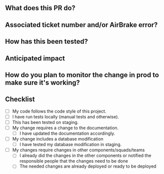 <!--- Provide a general summary of your changes in the Title above -->

## What does this PR do?
<!--- Describe your changes in detail. Explain the process which led you to decide to do the change as you did -->

## Associated ticket number and/or AirBrake error?
<!--- If this has a related ticket/task, add it here -->
<!--- Also add any AirBrake errors that will be fixed by this -->

## How has this been tested?
<!--- Please describe in detail how you tested your changes. -->
<!--- Include details of your testing environment, and the tests you ran to -->
<!--- see how your change affects other areas of the code, etc. -->
<!--- If you did not add automated tests covering your changes, explain why -->

## Anticipated impact
<!--- What do you expect this change will impact? Does some other repo also need to be changed? -->
<!--- Does your change include a database modification? Can it be deployed without downtime? -->
<!--- Does it require a cache version bump? -->

## How do you plan to monitor the change in prod to make sure it's working?
<!--- What logs can you monitor once it's in prod -->
<!--- Which changes do you plan to see in prod that will let you know the change works as expected -->
<!--- Which instrumentation have you included to help monitoring and checking the changes -->
<!--- What kind of test can you run in prod (if any) to make sure it's working -->

## Checklist
<!--- Go over all the following points, and put an `x` in all the boxes that apply. -->
<!--- If one or more lines do not apply, use ~ to ~strikethrough~ the whole line -->
<!--- If you're unsure about any of these, don't hesitate to ask. We're here to help! -->
- [ ] My code follows the code style of this project.
- [ ] I have run tests locally (manual tests and otherwise).
- [ ] This has been tested on staging.
- [ ] My change requires a change to the documentation.
  - [ ] I have updated the documentation accordingly.
- [ ] My change includes a database modification
  - [ ] I have tested my database modification in staging.
- [ ] My changes require changes in other components/squads/teams
  - [ ] I already did the changes in the other components or notified the responsible people that the changes need to be done
  - [ ] The needed changes are already deployed or ready to be deployed
